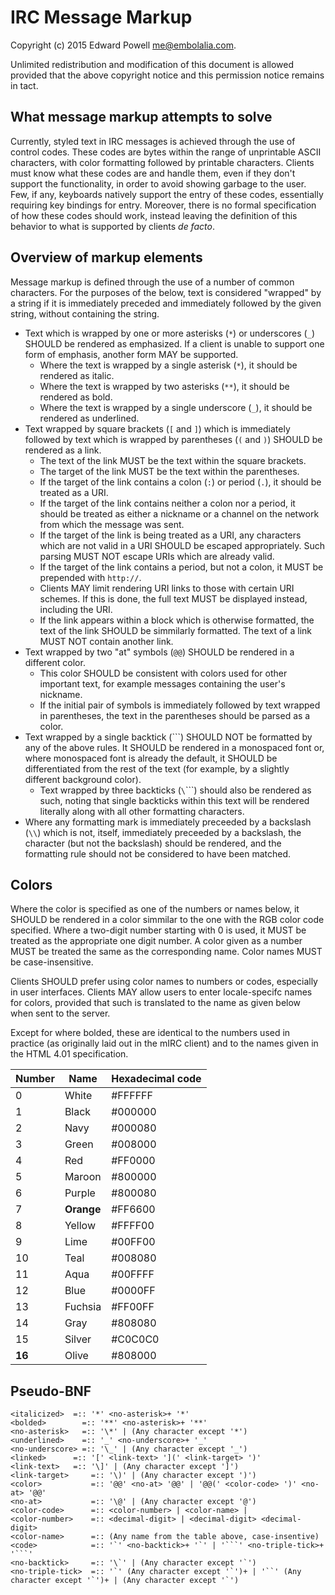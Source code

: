 # IRC Message Markup

Copyright (c) 2015 Edward Powell <me@embolalia.com>.

Unlimited redistribution and modification of this document is allowed
provided that the above copyright notice and this permission notice
remains in tact.

## What message markup attempts to solve

Currently, styled text in IRC messages is achieved through the use of control
codes. These codes are bytes within the range of unprintable ASCII characters,
with color formatting followed by printable characters. Clients must know what
these codes are and handle them, even if they don't support the functionality,
in order to avoid showing garbage to the user. Few, if any, keyboards natively
support the entry of these codes, essentially requiring key bindings for entry.
Moreover, there is no formal specification of how these codes should work,
instead leaving the definition of this behavior to what is supported by clients
*de facto*.

## Overview of markup elements

Message markup is defined through the use of a number of common characters. For
the purposes of the below, text is considered "wrapped" by a string if it is
immediately preceded and immediately followed by the given string, without
containing the string.

* Text which is wrapped by one or more asterisks (`*`) or underscores
  (`_`) SHOULD be rendered as emphasized. If a client is unable to support one
  form of emphasis, another form MAY be supported.
  * Where the text is wrapped by a single asterisk (`*`), it should be rendered as
    italic.
  * Where the text is wrapped by two asterisks (`**`), it should be rendered as
    bold.
  * Where the text is wrapped by a single underscore (`_`), it should be
    rendered as underlined.
* Text wrapped by square brackets (`[` and `]`) which is immediately followed
  by text which is wrapped by parentheses (`(` and `)`) SHOULD be rendered as a
  link.
  * The text of the link MUST be the text within the square brackets.
  * The target of the link MUST be the text within the parentheses.
  * If the target of the link contains a colon (`:`) or period (`.`), it should
    be treated as a URI.
  * If the target of the link contains neither a colon nor a period, it should
    be treated as either a nickname or a channel on the network from which the
    message was sent.
  * If the target of the link is being treated as a URI, any characters which
    are not valid in a URI SHOULD be escaped appropriately. Such parsing MUST
    NOT escape URIs which are already valid.
  * If the target of the link contains a period, but not a colon, it MUST be
    prepended with `http://`.
  * Clients MAY limit rendering URI links to those with certain URI schemes. If
    this is done, the full text MUST be displayed instead, including the URI.
  * If the link appears within a block which is otherwise formatted, the text
    of the link SHOULD be simmilarly formatted. The text of a link MUST NOT
    contain another link.
* Text wrapped by two "at" symbols (`@@`) SHOULD be rendered in a different
  color.
  * This color SHOULD be consistent with colors used for other important text,
    for example messages containing the user's nickname.
  * If the initial pair of symbols is immediately followed by text wrapped in
    parentheses, the text in the parentheses should be parsed as a color.
* Text wrapped by a single backtick (`\``) SHOULD NOT be formatted by any of
  the above rules. It SHOULD be rendered in a monospaced font or, where
  monospaced font is already the default, it SHOULD be differentiated from the
  rest of the text (for example, by a slightly different background color).
  * Text wrapped by three backticks (`\`\`\``) should also be rendered as such,
    noting that single backticks within this text will be rendered literally
    along with all other formatting characters.
* Where any formatting mark is immediately preceeded by a backslash (`\\`)
  which is not, itself, immediately preceeded by a backslash, the character
  (but not the backslash) should be rendered, and the formatting rule should
  not be considered to have been matched.


## Colors

Where the color is specified as one of the numbers or names below, it SHOULD be
rendered in a color simmilar to the one with the RGB color code specified.
Where a two-digit number starting with 0 is used, it MUST be treated as the
appropriate one digit number. A color given as a number MUST be treated the
same as the corresponding name. Color names MUST be case-insensitive.

Clients SHOULD prefer using color names to numbers or codes, especially in user
interfaces. Clients MAY allow users to enter locale-specifc names for colors,
provided that such is translated to the name as given below when sent to the
server.

Except for where bolded, these are identical to the numbers used in practice
(as originally laid out in the mIRC client) and to the names given in the HTML
4.01 specification.

Number | Name       | Hexadecimal code
------ | ---------- | ----------------
0      | White      | #FFFFFF
1      | Black      | #000000
2      | Navy       | #000080
3      | Green      | #008000
4      | Red        | #FF0000
5      | Maroon     | #800000
6      | Purple     | #800080
7      | **Orange** | #FF6600
8      | Yellow     | #FFFF00
9      | Lime       | #00FF00
10     | Teal       | #008080
11     | Aqua       | #00FFFF
12     | Blue       | #0000FF
13     | Fuchsia    | #FF00FF
14     | Gray       | #808080
15     | Silver     | #C0C0C0
**16** | Olive      | #808000

## Pseudo-BNF

    <italicized>  =:: '*' <no-asterisk>+ '*'
    <bolded>        =:: '**' <no-asterisk>+ '**'
    <no-asterisk>   =:: '\*' | (Any character except '*')
    <underlined>    =:: '_' <no-underscore>+ '_'
    <no-underscore> =:: '\_' | (Any character except '_')
    <linked>      =:: '[' <link-text> '](' <link-target> ')'
    <link-text>   =:: '\]' | (Any character except ']')
    <link-target>     =:: '\)' | (Any character except ')')
    <color>           =:: '@@' <no-at> '@@' | '@@(' <color-code> ')' <no-at> '@@'
    <no-at>           =:: '\@' | (Any character except '@')
    <color-code>      =:: <color-number> | <color-name> |
    <color-number>    =:: <decimal-digit> | <decimal-digit> <decimal-digit>
    <color-name>      =:: (Any name from the table above, case-insentive)
    <code>            =:: '`' <no-backtick>+ '`' | '```' <no-triple-tick>+ '```'
    <no-backtick>     =:: '\`' | (Any character except '`')
    <no-triple-tick>  =:: '`' (Any character except '`')+ | '``' (Any character except '`')+ | (Any character except '`')

